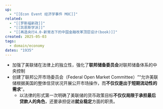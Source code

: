```yaml
---
up:
  - "[[Econ Event 经济学事件 MOC]]"
related:
  - "[[罗斯福新政]]"
  - "[[凯恩斯学派]]"
  - "[[再造央行4.0-新常态下的中国金融改革顶层设计(book)]]"
created: 2025-05-03
tags:
  - domain/economy
dates: "1935"
---
```



- 加强了美联储在法律上的独立性，强化了**联邦储备委员会**对联邦储备体系的中央控制
- 创建了联邦公开市场委员会（Federal Open Market Committee）​”​“允许美联储根据美国的整体信贷状况开展公开市场操作，而**不仅仅是出于短期流动性的需求**”​。
	- 以法律的形式第一次明确了美联储的货币政策目标**不仅仅局限于承担最后贷款人的角色**，还要承担促进**就业稳定**方面的职责。